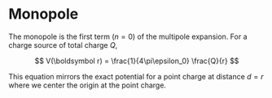 #  Monopole

The monopole is the first term ($n=0$) of the multipole expansion. For a charge source of total charge $Q$,

$$
V(\boldsymbol r) = \frac{1}{4\pi\epsilon_0} \frac{Q}{r}
$$

This equation mirrors the exact potential for a point charge at distance $d=r$ where we center the origin at the point charge.